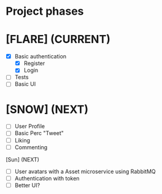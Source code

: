 # Project phases

# [FLARE] (CURRENT)

- [x] Basic authentication
  - [x] Register
  - [x] Login
- [ ] Tests
- [ ] Basic UI

# [SNOW] (NEXT)

- [ ] User Profile
- [ ] Basic Perc "Tweet"
- [ ] Liking
- [ ] Commenting

[Sun] (NEXT)

- [ ] User avatars with a Asset microservice using RabbitMQ
- [ ] Authentication with token
- [ ] Better UI?
